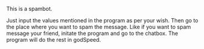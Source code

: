 This is a spambot.

Just input the values mentioned in the program as per your wish. Then go to the place where you want to spam the message. Like if you want to spam message your friend, initate the program and go to the chatbox. The program will do the rest in godSpeed.